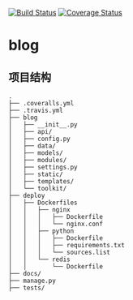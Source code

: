 [![Build Status](https://travis-ci.org/vernvern/blog.svg?branch=master)](https://travis-ci.org/vernvern/blog)
[![Coverage Status](https://coveralls.io/repos/github/vernvern/blog/badge.svg?branch=master)](https://coveralls.io/github/vernvern/blog?branch=master)
# blog

## 项目结构

```
.
├── .coveralls.yml
├── .travis.yml
├── blog
│   ├── __init__.py
│   ├── api/
│   ├── config.py
│   ├── data/
│   ├── models/
│   ├── modules/
│   ├── settings.py
│   ├── static/
│   ├── templates/
│   └── toolkit/
├── deploy
│   ├── Dockerfiles
│   │   ├── nginx
│   │   │   ├── Dockerfile
│   │   │   └── nginx.conf
│   │   ├── python
│   │   │   ├── Dockerfile
│   │   │   ├── requirements.txt
│   │   │   └── sources.list
│   │   └── redis
│   │       └── Dockerfile
├── docs/
├── manage.py
├── tests/

```
